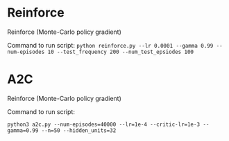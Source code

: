 # Reinforce
Reinforce (Monte-Carlo policy gradient)   

Command to run script: 
`python reinforce.py --lr 0.0001 --gamma 0.99 --num-episodes 10 --test_frequency 200 --num_test_epsiodes 100`


# A2C
Reinforce (Monte-Carlo policy gradient)   

Command to run script: 

`python3 a2c.py --num-episodes=40000 --lr=1e-4 --critic-lr=1e-3 --gamma=0.99 --n=50 --hidden_units=32`
